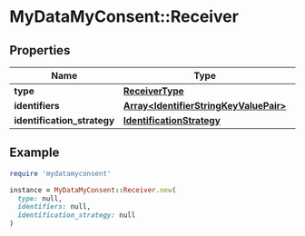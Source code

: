 # MyDataMyConsent::Receiver

## Properties

| Name | Type | Description | Notes |
| ---- | ---- | ----------- | ----- |
| **type** | [**ReceiverType**](ReceiverType.md) |  | [optional] |
| **identifiers** | [**Array&lt;IdentifierStringKeyValuePair&gt;**](IdentifierStringKeyValuePair.md) |  | [optional] |
| **identification_strategy** | [**IdentificationStrategy**](IdentificationStrategy.md) |  | [optional] |

## Example

```ruby
require 'mydatamyconsent'

instance = MyDataMyConsent::Receiver.new(
  type: null,
  identifiers: null,
  identification_strategy: null
)
```

